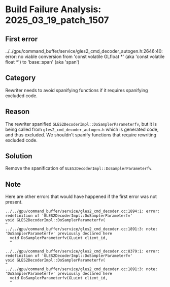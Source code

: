 # Build Failure Analysis: 2025_03_19_patch_1507

## First error

../../gpu/command_buffer/service/gles2_cmd_decoder_autogen.h:2646:40: error: no viable conversion from 'const volatile GLfloat *' (aka 'const volatile float *') to 'base::span<const volatile GLfloat>' (aka 'span<const volatile float>')

## Category
Rewriter needs to avoid spanifying functions if it requires spanifying excluded code.

## Reason
The rewriter spanified `GLES2DecoderImpl::DoSamplerParameterfv`, but it is being called from `gles2_cmd_decoder_autogen.h` which is generated code, and thus excluded. We shouldn't spanify functions that require rewriting excluded code.

## Solution
Remove the spanification of `GLES2DecoderImpl::DoSamplerParameterfv`.

## Note
Here are other errors that would have happened if the first error was not present.

```
../../gpu/command_buffer/service/gles2_cmd_decoder.cc:1894:1: error: redefinition of 'GLES2DecoderImpl::DoSamplerParameterfv'
void GLES2DecoderImpl::DoSamplerParameterfv(
^
../../gpu/command_buffer/service/gles2_cmd_decoder.cc:1891:3: note: 'DoSamplerParameterfv' previously declared here
  void DoSamplerParameterfv(GLuint client_id,
  ^

../../gpu/command_buffer/service/gles2_cmd_decoder.cc:8379:1: error: redefinition of 'GLES2DecoderImpl::DoSamplerParameterfv'
void GLES2DecoderImpl::DoSamplerParameterfv(
^
../../gpu/command_buffer/service/gles2_cmd_decoder.cc:1891:3: note: 'DoSamplerParameterfv' previously declared here
  void DoSamplerParameterfv(GLuint client_id,
  ^